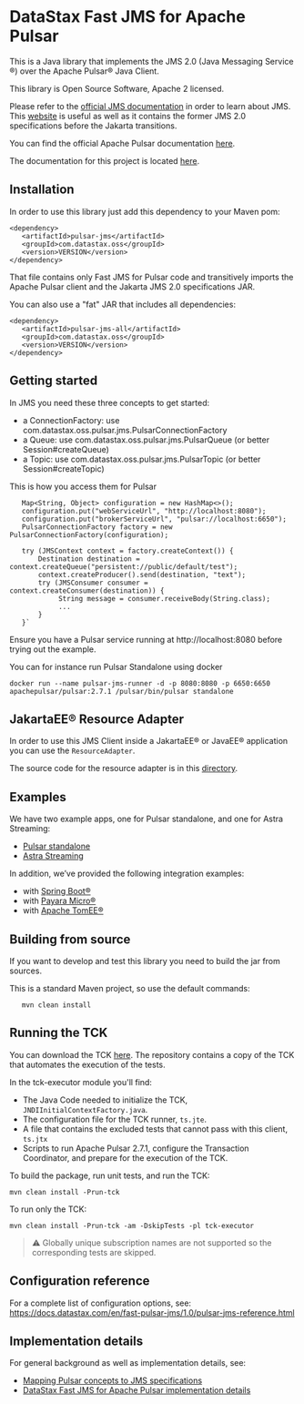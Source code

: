 # DataStax Fast JMS for Apache Pulsar

This is a Java library that implements the JMS 2.0 (Java Messaging Service ®) over the Apache Pulsar® Java Client.

This library is Open Source Software, Apache 2 licensed.

Please refer to the [official JMS documentation](https://jakarta.ee/specifications/messaging/2.0/) in order to learn about JMS.
This [website](https://javaee.github.io/jms-spec/) is useful as well as it contains the former JMS 2.0 specifications before the Jakarta transitions.

You can find the official Apache Pulsar documentation [here](https://pulsar.apache.org).

The documentation for this project is located [here](https://docs.datastax.com/en/fast-pulsar-jms/1.0/index.html).

## Installation

In order to use this library just add this dependency to your Maven pom:

```
<dependency>
   <artifactId>pulsar-jms</artifactId>
   <groupId>com.datastax.oss</groupId>
   <version>VERSION</version>
</dependency>
```

That file contains only Fast JMS for Pulsar code and transitively imports the Apache Pulsar client and the Jakarta JMS 2.0 specifications JAR.

You can also use a "fat" JAR that includes all dependencies:

```
<dependency>
   <artifactId>pulsar-jms-all</artifactId>
   <groupId>com.datastax.oss</groupId>
   <version>VERSION</version>
</dependency>
```

## Getting started

In JMS you need these three concepts to get started:
- a ConnectionFactory: use com.datastax.oss.pulsar.jms.PulsarConnectionFactory
- a Queue: use com.datastax.oss.pulsar.jms.PulsarQueue (or better Session#createQueue)
- a Topic: use com.datastax.oss.pulsar.jms.PulsarTopic (or better Session#createTopic)

This is how you access them for Pulsar

```
   Map<String, Object> configuration = new HashMap<>();
   configuration.put("webServiceUrl", "http://localhost:8080"); 
   configuration.put("brokerServiceUrl", "pulsar://localhost:6650"); 
   PulsarConnectionFactory factory = new PulsarConnectionFactory(configuration);
   
   try (JMSContext context = factory.createContext()) {
       Destination destination = context.createQueue("persistent://public/default/test");
       context.createProducer().send(destination, "text");
       try (JMSConsumer consumer = context.createConsumer(destination)) {
            String message = consumer.receiveBody(String.class);
            ...
       }
   }`
```

Ensure you have a Pulsar service running at http://localhost:8080 before trying out the example.

You can for instance run Pulsar Standalone using docker

```
docker run --name pulsar-jms-runner -d -p 8080:8080 -p 6650:6650 apachepulsar/pulsar:2.7.1 /pulsar/bin/pulsar standalone
```

## JakartaEE® Resource Adapter

In order to use this JMS Client inside a JakartaEE® or JavaEE® application you can use the `ResourceAdapter`.

The source code for the resource adapter is in this [directory](resource-adapter).

## Examples

We have two example apps, one for Pulsar standalone, and one for Astra Streaming:

- [Pulsar standalone](https://docs.datastax.com/en/fast-pulsar-jms/1.0/pulsar-jms-quickstart-sa.html)
- [Astra Streaming](https://docs.datastax.com/en/fast-pulsar-jms/1.0/pulsar-jms-quickstart-astra.html)

In addition, we’ve provided the following integration examples:

- with [Spring Boot®](examples/spring)
- with [Payara Micro®](examples/payara-micro)
- with [Apache TomEE®](resource-adapter-tests)

## Building from source

If you want to develop and test this library you need to build the jar from sources.

This is a standard Maven project, so use the default commands:

       mvn clean install

## Running the TCK

You can download the TCK [here](https://jakarta.ee/specifications/messaging/2.0/). The repository contains a copy of the TCK that automates the execution of the tests.

In the tck-executor module you'll find:

- The Java Code needed to initialize the TCK, `JNDIInitialContextFactory.java`.
- The configuration file for the TCK runner, `ts.jte`.
- A file that contains the excluded tests that cannot pass with this client, `ts.jtx`
- Scripts to run Apache Pulsar 2.7.1, configure the Transaction Coordinator, and prepare for the execution of the TCK.

To build the package, run unit tests, and run the TCK:

```
mvn clean install -Prun-tck
```

To run only the TCK:

```
mvn clean install -Prun-tck -am -DskipTests -pl tck-executor
```

> :warning: Globally unique subscription names are not supported so the corresponding tests are skipped.

## Configuration reference

For a complete list of configuration options, see: https://docs.datastax.com/en/fast-pulsar-jms/1.0/pulsar-jms-reference.html

## Implementation details

For general background as well as implementation details, see:

- [Mapping Pulsar concepts to JMS specifications](https://docs.datastax.com/en/fast-pulsar-jms/1.0/pulsar-jms-mappings.html)
- [DataStax Fast JMS for Apache Pulsar implementation details](https://docs.datastax.com/en/fast-pulsar-jms/1.0/pulsar-jms-implementation.html)
